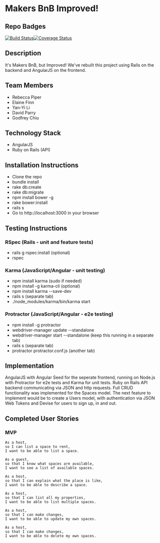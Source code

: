 # Makers BnB Improved!

## Repo Badges

[![Build Status](https://travis-ci.org/ggwc82/makers-bnb-angular-rails.svg?branch=master)](https://travis-ci.org/ggwc82/makers-bnb-angular-rails)[![Coverage Status](https://coveralls.io/repos/github/ggwc82/makers-bnb-angular-rails/badge.svg?branch=master)](https://coveralls.io/github/ggwc82/makers-bnb-angular-rails?branch=master)


## Description

It's Makers BnB, but Improved! We've rebuilt this project using Rails on the backend and AngularJS on the frontend.


## Team Members
- Rebecca Piper
- Elaine Finn
- Yan-Yi Li
- David Parry
- Godfrey Chiu


## Technology Stack

- AngularJS
- Ruby on Rails (API)


## Installation Instructions
- Clone the repo
- bundle install
- rake db:create
- rake db:migrate
- npm install bower -g
- rake bower:install
- rails s
- Go to http://localhost:3000 in your browser


## Testing Instructions

### RSpec (Rails - unit and feature tests)
- rails g rspec:install (optional)
- rspec

### Karma (JavaScript/Angular - unit testing)
- npm install karma (sudo if needed)
- npm install -g karma-cli (optional)
- npm install karma --save-dev
- rails s (separate tab)
- ./node_modules/karma/bin/karma start

### Protractor (JavaScript/Angular - e2e testing)
- npm install -g protractor
- webdriver-manager update --standalone
- webdriver-manager start --standalone (keep this running in a separate tab)
- rails s (separate tab)
- protractor protractor.conf.js (another tab)


## Implementation

AngularJS with Angular Seed for the seperate frontend, running on Node.js with Protractor for e2e tests and Karma for unit tests. Ruby on Rails API backend communicating via JSON and http requests. Full CRUD functionality was implemented for the Spaces model. The next feature to implement would be to create a Users model, with authentication via JSON Web Tokens and Devise for users to sign up, in and out.


## Completed User Stories

### MVP

```
As a host,
so I can list a space to rent,
I want to be able to list a space.
```
```
As a guest,
so that I know what spaces are available,
I want to see a list of available spaces.
```
```
As a host,
so that I can explain what the place is like,
I want to be able to describe a space.
```
```
As a host,
so that I can list all my properties,
I want to be able to list multiple spaces.
```
```
As a host,
so that I can make changes,
I want to be able to update my own spaces.
```
```
As a host,
so that I can make changes,
I want to be able to delete my own spaces.
```
